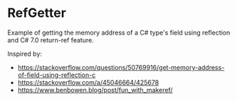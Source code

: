 # RefGetter

Example of getting the memory address of a C# type's field using reflection and C# 7.0 return-ref feature.

Inspired by:
 * https://stackoverflow.com/questions/50769916/get-memory-address-of-field-using-reflection-c
 * https://stackoverflow.com/a/45046664/425678
 * https://www.benbowen.blog/post/fun_with_makeref/
